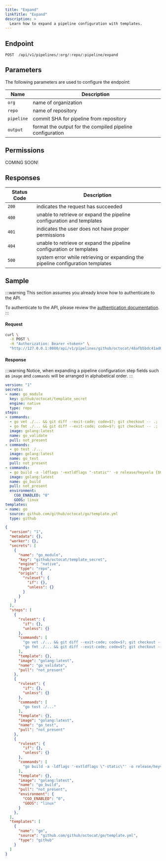 ```yaml
---
title: "Expand"
linkTitle: "Expand"
description: >
  Learn how to expand a pipeline configuration with templates.
---
```


## Endpoint

```
POST  /api/v1/pipelines/:org/:repo/:pipeline/expand
```

## Parameters

The following parameters are used to configure the endpoint:

| Name       | Description                                               |
|------------|-----------------------------------------------------------|
| `org`      | name of organization                                      |
| `repo`     | name of repository                                        |
| `pipeline` | commit SHA for pipeline from repository                   |
| `output`   | format the output for the compiled pipeline configuration |

## Permissions

COMING SOON!

## Responses

| Status Code | Description                                         |
| ----------- | --------------------------------------------------- |
| `200`       | indicates the request has succeeded                 |
| `400`       | unable to retrieve or expand the pipeline configuration and templates |
| `401`       | indicates the user does not have proper permissions |
| `404`       | unable to retrieve or expand the pipeline configuration or templates |
| `500`       | system error while retrieving or expanding the pipeline configuration templates |

## Sample

:::warning
This section assumes you already know how to authenticate to the API.

To authenticate to the API, please review the [authentication documentation](/docs/reference/api/authentication.md).
:::

#### Request

```sh
curl \
  -X POST \
  -H "Authorization: Bearer <token>" \
  "http://127.0.0.1:8080/api/v1/pipelines/github/octocat/48afb5bdc41ad69bf22588491333f7cf71135163/expand"
```

#### Response

:::warning
Notice, when expanding a pipeline configuration step fields such as `image` and `commands` will be arranged in alphabetical order.
:::

```yaml
version: "1"
secrets:
- name: go_module
  key: github/octocat/template_secret
  engine: native
  type: repo
steps:
- commands:
  - go vet ./... && git diff --exit-code; code=$?; git checkout -- .; (exit $code)
  - go fmt ./... && git diff --exit-code; code=$?; git checkout -- .; (exit $code)
  image: golang:latest
  name: go_validate
  pull: not_present
- commands:
  - go test ./...
  image: golang:latest
  name: go_test
  pull: not_present
- commands:
  - go build -a -ldflags '-extldflags "-static"' -o release/heyvela {$GO_MODULE}
  image: golang:latest
  name: go_build
  pull: not_present
  environment:
    CGO_ENABLED: "0"
    GOOS: linux
templates:
- name: go
  source: github.com/github/octocat/go/template.yml
  type: github
```

```json
{
  "version": "1",
  "metadata": {},
  "worker": {},
  "secrets": [
    {
      "name": "go_module",
      "key": "github/octocat/template_secret",
      "engine": "native",
      "type": "repo",
      "origin": {
        "ruleset": {
          "if": {},
          "unless": {}
        }
      }
    }
  ],
  "steps": [
    {
      "ruleset": {
        "if": {},
        "unless": {}
      },
      "commands": [
        "go vet ./... && git diff --exit-code; code=$?; git checkout -- .; (exit $code)",
        "go fmt ./... && git diff --exit-code; code=$?; git checkout -- .; (exit $code)"
      ],
      "template": {},
      "image": "golang:latest",
      "name": "go_validate",
      "pull": "not_present"
    },
    {
      "ruleset": {
        "if": {},
        "unless": {}
      },
      "commands": [
        "go test ./..."
      ],
      "template": {},
      "image": "golang:latest",
      "name": "go_test",
      "pull": "not_present"
    },
    {
      "ruleset": {
        "if": {},
        "unless": {}
      },
      "commands": [
        "go build -a -ldflags '-extldflags \"-static\"' -o release/heyvela {$GO_MODULE}"
      ],
      "template": {},
      "image": "golang:latest",
      "name": "go_build",
      "pull": "not_present",
      "environment": {
        "CGO_ENABLED": "0",
        "GOOS": "linux"
      }
    },
  ],
  "templates": [
    {
      "name": "go",
      "source": "github.com/github/octocat/go/template.yml",
      "type": "github"
    }
  ]
}
```